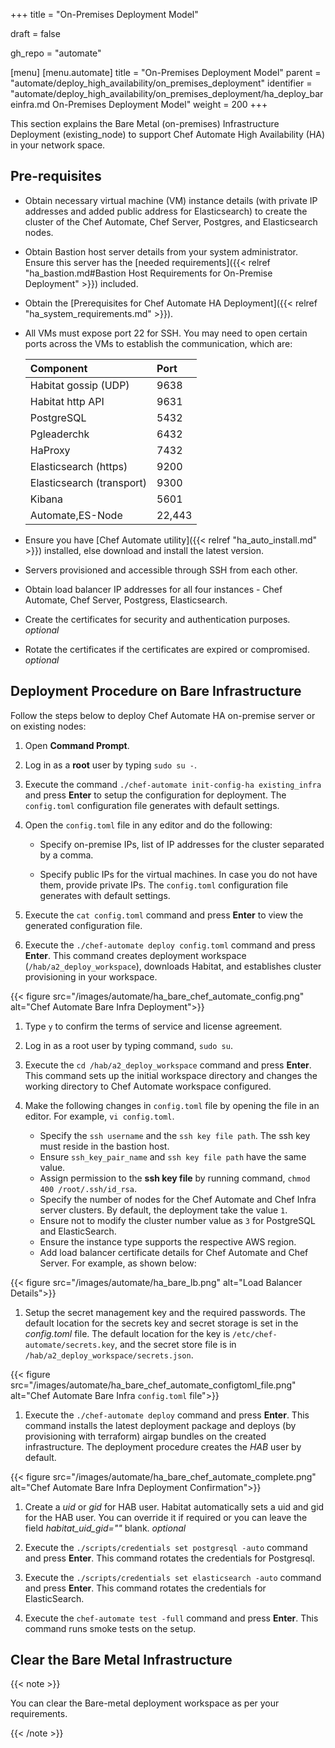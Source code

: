 +++
title = "On-Premises Deployment Model"

draft = false

gh_repo = "automate"

[menu]
  [menu.automate]
    title = "On-Premises Deployment Model"
    parent = "automate/deploy_high_availability/on_premises_deployment"
    identifier = "automate/deploy_high_availability/on_premises_deployment/ha_deploy_bareinfra.md On-Premises Deployment Model"
    weight = 200
+++

This section explains the Bare Metal (on-premises) Infrastructure Deployment (existing_node) to support Chef Automate High Availability (HA) in your network space.

## Pre-requisites

- Obtain necessary virtual machine (VM) instance details (with private IP addresses and added public address for Elasticsearch) to create the cluster of the Chef Automate, Chef Server, Postgres, and Elasticsearch nodes.
- Obtain Bastion host server details from your system administrator. Ensure this server has the [needed requirements]({{< relref "ha_bastion.md#Bastion Host Requirements for On-Premise Deployment" >}}) included.
- Obtain the [Prerequisites for Chef Automate HA Deployment]({{< relref "ha_system_requirements.md" >}}).
- All VMs must expose port 22 for SSH. You may need to open certain ports across the VMs to establish the communication, which are:

   | Component                                | Port                    |
   | :--------------------------------------  | :---------------------  |
   | Habitat gossip (UDP)                     |     9638                |
   | Habitat http API                         |     9631                |
   | PostgreSQL                               |     5432                |
   | Pgleaderchk                              |     6432                |
   | HaProxy                                  |     7432                |
   | Elasticsearch (https)                    |     9200                |
   | Elasticsearch (transport)                |     9300                |
   | Kibana                                   |     5601                |
   | Automate,ES-Node                         |     22,443              |

- Ensure you have [Chef Automate utility]({{< relref "ha_auto_install.md" >}}) installed, else download and install the latest version.
- Servers provisioned and accessible through SSH from each other.
- Obtain load balancer IP addresses for all four instances - Chef Automate, Chef Server, Postgress, Elasticsearch.
- Create the certificates for security and authentication purposes. _optional_
- Rotate the certificates if the certificates are expired or compromised. _optional_

## Deployment Procedure on Bare Infrastructure

Follow the steps below to deploy Chef Automate HA on-premise server or on existing nodes:

1. Open **Command Prompt**.
1. Log in as a **root** user by typing `sudo su -`.
1. Execute the command `./chef-automate init-config-ha existing_infra` and press **Enter** to setup the configuration for deployment. The `config.toml` configuration file generates with default settings.

1. Open the `config.toml` file in any editor and do the following:

   - Specify on-premise IPs, list of IP addresses for the cluster separated by a comma.

   - Specify public IPs for the virtual machines. In case you do not have them, provide private IPs. The `config.toml` configuration file generates with default settings.

1. Execute the `cat config.toml` command and press **Enter** to view the generated configuration file.

1. Execute the `./chef-automate deploy config.toml` command and press **Enter**. This command creates deployment workspace (`/hab/a2_deploy_workspace`), downloads Habitat, and establishes cluster provisioning in your workspace.

{{< figure src="/images/automate/ha_bare_chef_automate_config.png" alt="Chef Automate Bare Infra Deployment">}}

1. Type `y` to confirm the terms of service and license agreement.

1. Log in as a root user by typing command, `sudo su`.

1. Execute the `cd /hab/a2_deploy_workspace` command and press **Enter**. This command sets up the initial workspace directory and changes the working directory to Chef Automate workspace configured.

1. Make the following changes in `config.toml` file by opening the file in an editor. For example, `vi config.toml`.

   - Specify the `ssh username` and the `ssh key file path`. The ssh key must reside in the bastion host.
   - Ensure `ssh_key_pair_name` and `ssh key file path` have the same value.
   - Assign permission to the **ssh key file** by running command, `chmod 400 /root/.ssh/id_rsa`.
   - Specify the number of nodes for the Chef Automate and Chef Infra server clusters. By default, the deployment take the value `1`.
   - Ensure not to modify the cluster number value as `3` for PostgreSQL and ElasticSearch.
   - Ensure the instance type supports the respective AWS region.
   - Add load balancer certificate details for Chef Automate and Chef Server. For example, as shown below:

<!-- automate_lb_certificate_arn = "arn:aws:acm:ap-south-1:510367013858:certificate/1aae9fce-60df-4791-9bec-ef6a0f723f3e"
chef_server_lb_certificate_arn = "arn:aws:acm:ap-south-1:510367013858:certificate/1aae9fce-60df-4791-9bec-ef6a0f723f3e" -->

   {{< figure src="/images/automate/ha_bare_lb.png" alt="Load Balancer Details">}}

1. Setup the secret management key and the required passwords. The default location for the secrets key and secret storage is set in the _config.toml_ file. The default location for the key is `/etc/chef-automate/secrets.key`, and the secret store file is in `/hab/a2_deploy_workspace/secrets.json`.

{{< figure src="/images/automate/ha_bare_chef_automate_configtoml_file.png" alt="Chef Automate Bare Infra `config.toml` file">}}

1. Execute the `./chef-automate deploy` command and press **Enter**. This command installs the latest deployment package and deploys (by provisioning with terraform) airgap bundles on the created infrastructure. The deployment procedure creates the _HAB_ user by default.

{{< figure src="/images/automate/ha_bare_chef_automate_complete.png" alt="Chef Automate Bare Infra Deployment Confirmation">}}

1. Create a _uid_ or _gid_ for HAB user. Habitat automatically sets a uid and gid for the HAB user. You can override it if required or you can leave the field _habitat_uid_gid=""_ blank. _optional_

1. Execute the `./scripts/credentials set postgresql -auto` command and press **Enter**. This command rotates the credentials for Postgresql.

1. Execute the `./scripts/credentials set elasticsearch -auto` command and press **Enter**. This command rotates the credentials for ElasticSearch.

1. Execute the `chef-automate test -full` command and press **Enter**. This command runs smoke tests on the setup.

<!-- The default location for the secrets key and secret storage is set in the config file. The default location for the key is /etc/chef-automate/secrets.key and the secret store file is in /hab/a2_deploy_workspace/secrets.json -->

## Clear the Bare Metal Infrastructure

{{< note >}}

You can clear the Bare-metal deployment workspace as per your requirements.

{{< /note >}}
